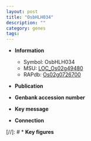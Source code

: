 ```yaml
---
layout: post
title: "OsbHLH034"
description: ""
category: genes
tags: 
---
```


* **Information**  
    + Symbol: OsbHLH034  
    + MSU: [LOC_Os02g49480](http://rice.uga.edu/cgi-bin/ORF_infopage.cgi?orf=LOC_Os02g49480)  
    + RAPdb: [Os02g0726700](http://rapdb.dna.affrc.go.jp/viewer/gbrowse_details/irgsp1?name=Os02g0726700)  

* **Publication**  

* **Genbank accession number**  

* **Key message**  

* **Connection**  

[//]: # * **Key figures**  


